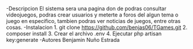-Descripcion
    El sistema sera una pagina don de podras consultar videojuegos, podras crear usuarios y meterte a
    foros del algun tema o juego en especifico, tambien podras ver noticias de juegos, entre otras cosas.
-Instalacion
    1. git clone https://github.com/benjas06/TGames.git
    2. composer install
    3. Crear el archivo .env
    4. Ejecutar php artisan key:generate
-Autores
    Benjamin Nuño Estrada